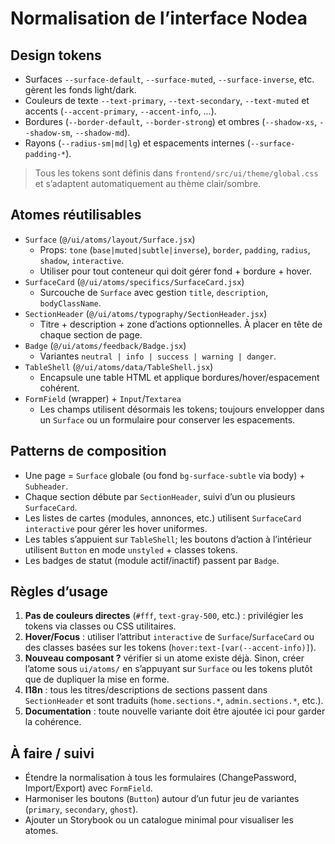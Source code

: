 ﻿# Normalisation de l’interface Nodea

## Design tokens
- Surfaces `--surface-default`, `--surface-muted`, `--surface-inverse`, etc. gèrent les fonds light/dark.
- Couleurs de texte `--text-primary`, `--text-secondary`, `--text-muted` et accents (`--accent-primary`, `--accent-info`, ...).
- Bordures (`--border-default`, `--border-strong`) et ombres (`--shadow-xs`, `--shadow-sm`, `--shadow-md`).
- Rayons (`--radius-sm|md|lg`) et espacements internes (`--surface-padding-*`).

> Tous les tokens sont définis dans `frontend/src/ui/theme/global.css` et s’adaptent automatiquement au thème clair/sombre.

## Atomes réutilisables
- `Surface` (`@/ui/atoms/layout/Surface.jsx`)
  - Props: `tone` (`base|muted|subtle|inverse`), `border`, `padding`, `radius`, `shadow`, `interactive`.
  - Utiliser pour tout conteneur qui doit gérer fond + bordure + hover.
- `SurfaceCard` (`@/ui/atoms/specifics/SurfaceCard.jsx`)
  - Surcouche de `Surface` avec gestion `title`, `description`, `bodyClassName`.
- `SectionHeader` (`@/ui/atoms/typography/SectionHeader.jsx`)
  - Titre + description + zone d’actions optionnelles. À placer en tête de chaque section de page.
- `Badge` (`@/ui/atoms/feedback/Badge.jsx`)
  - Variantes `neutral | info | success | warning | danger`.
- `TableShell` (`@/ui/atoms/data/TableShell.jsx`)
  - Encapsule une table HTML et applique bordures/hover/espacement cohérent.
- `FormField` (wrapper) + `Input`/`Textarea`
  - Les champs utilisent désormais les tokens; toujours envelopper dans un `Surface` ou un formulaire pour conserver les espacements.

## Patterns de composition
- Une page = `Surface` globale (ou fond `bg-surface-subtle` via body) + `Subheader`.
- Chaque section débute par `SectionHeader`, suivi d’un ou plusieurs `SurfaceCard`.
- Les listes de cartes (modules, annonces, etc.) utilisent `SurfaceCard interactive` pour gérer les hover uniformes.
- Les tables s’appuient sur `TableShell`; les boutons d’action à l’intérieur utilisent `Button` en mode `unstyled` + classes tokens.
- Les badges de statut (module actif/inactif) passent par `Badge`.

## Règles d’usage
1. **Pas de couleurs directes** (`#fff`, `text-gray-500`, etc.) : privilégier les tokens via classes ou CSS utilitaires.
2. **Hover/Focus** : utiliser l’attribut `interactive` de `Surface`/`SurfaceCard` ou des classes basées sur les tokens (`hover:text-[var(--accent-info)]`).
3. **Nouveau composant ?** vérifier si un atome existe déjà. Sinon, créer l’atome sous `ui/atoms/` en s’appuyant sur `Surface` ou les tokens plutôt que de dupliquer la mise en forme.
4. **I18n** : tous les titres/descriptions de sections passent dans `SectionHeader` et sont traduits (`home.sections.*`, `admin.sections.*`, etc.).
5. **Documentation** : toute nouvelle variante doit être ajoutée ici pour garder la cohérence.

## À faire / suivi
- Étendre la normalisation à tous les formulaires (ChangePassword, Import/Export) avec `FormField`.
- Harmoniser les boutons (`Button`) autour d’un futur jeu de variantes (`primary`, `secondary`, `ghost`).
- Ajouter un Storybook ou un catalogue minimal pour visualiser les atomes.
